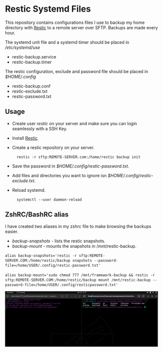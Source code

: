 # Restic Systemd Files

This repository contains configurations files I use to backup my home directory with [Restic](https://github.com/restic/restic) to a remote server over SFTP. Backups are made every hour.

The systemd unit file and a systemd timer should be placed in _/etc/systemd/use_

* restic-backup.service
* restic-backup.timer


The restic configuration, exclude and password file should be placed in _$HOME/.config_

* restic-backup.conf
* restic-exclude.txt
* restic-password.txt

## Usage

- Create user _restic_ on your server and make sure you can login seamlessly with a SSH Key.
- Install [Restic](https://github.com/restic/restic).
- Create a restic repository on your server. 

        restic -r sftp:REMOTE-SERVER.com:/home/restic backup init

- Save the password in _$HOME/.config/restic-password.txt_.
- Add files and directories you want to ignore isn _$HOME/.config/restic-exclude.txt_.
- Reload systemd.   
        
        systemctl --user daemon-reload



## ZshRC/BashRC alias

I have created two aliases in my zshrc file to make browsing the backups easier.

* _backup-snapshots_ - lists the restic snapshots.
* _backup-mount_ - mounts the snapshots in /mnt/restic-backup.

```
alias backup-snapshots='restic -r sftp:REMOTE-SERVER.COM:/home/restic/backup snapshots --password-file=/home/USER/.config/restic-password.txt'

alias backup-mount='sudo chmod 777 /mnt/framework-backup && restic -r sftp:REMOTE-SERVER.COM:/home/restic/backup mount /mnt/restic-backup --password-file=/home/USER/.config/resticpassword.txt'
```


![Screenshot](example/mount-example.png)


